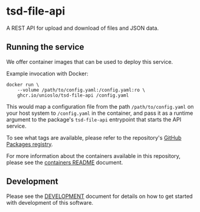 
# tsd-file-api

A REST API for upload and download of files and JSON data.

## Running the service

We offer container images that can be used to deploy this service.

Example invocation with Docker:

```console
docker run \
    --volume /path/to/config.yaml:/config.yaml:ro \
    ghcr.io/unioslo/tsd-file-api /config.yaml
```

This would map a configuration file from the path `/path/to/config.yaml` on your
host system to `/config.yaml` in the container, and pass it as a runtime
argument to the package's `tsd-file-api` entrypoint that starts the API service.

To see what tags are available, please refer to the repository's [GitHub
Packages registry].

For more information about the containers available in this repository, please
see the [containers README](containers/README.md) document.

## Development

Please see the [DEVELOPMENT](DEVELOPMENT.md) document for details on how to get
started with development of this software.

[GitHub Packages registry]: https://github.com/unioslo/tsd-file-api/pkgs/container/tsd-file-api

